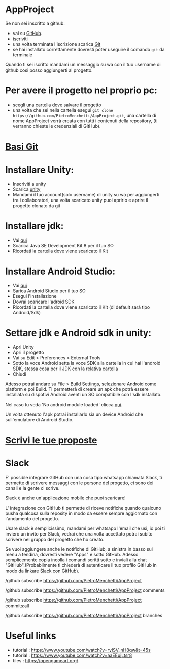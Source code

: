 # AppProject

Se non sei inscritto a github:
- vai su [GitHub](https://github.com/).
- iscriviti
- una volta terminata l'iscrizione scarica [Git](https://git-scm.com/downloads)
- se hai installato correttamente dovresti poter useguire il comando `git` da terminale

Quando ti sei iscritto mandami un messaggio su wa con il tuo username di github cosi posso aggiungerti al progetto. 

# Per avere il progetto nel proprio pc:
- scegli una cartella dove salvare il progetto
- una volta che sei nella cartella esegui `git clone https://github.com/PietroMenchetti/AppProject.git`, una cartella di nome AppProject verrà creata con tutti i contenuti della repository, (ti verranno chieste le credenziali di GitHub). 

# [Basi Git](https://www.youtube.com/watch?v=0NupbdhsSjk)

# Installare Unity:
- Inscriviti a unity 
- Scarica [unity](https://unity3d.com/get-unity/download)
- Mandami il tuo account(solo username) di unity su wa per aggiungerti tra i collaboratori, una volta scaricato unity puoi aprirlo e aprire il progetto clonato da git

# Installare jdk:
- Vai [qui](https://www.oracle.com/technetwork/java/javase/downloads/jdk8-downloads-2133151.html)
- Scarica Java SE Development Kit 8 per il tuo SO
- Ricordati la cartella dove viene scaricato il Kit

# Installare Android Studio:
- Vai [qui](https://developer.android.com/studio/)
- Sarica Android Studio per il tuo SO
- Esegui l'installazione 
- Dovrai scaricare l'adroid SDK
- Ricordati la cartella dove viene scaricato il Kit (di default sarà tipo Android/Sdk)

# Settare jdk e Android sdk in unity:
- Apri Unity
- Apri il progetto
- Vai su Edit > Preferences > External Tools
- Sotto la voce Android setta la voce SDK alla cartella in cui hai l'android SDK, stessa cosa per il JDK con la relativa cartella
- Chiudi

Adesso potrai andare su File > Build Settings, selezionare Android come platform e poi Build. Ti permetterà di creare un apk che potrà essere installata su dispotivi Android aventi un SO compatibile con l'sdk installato.

Nel caso tu veda 'No android module loaded' clicca [qui](https://www.youtube.com/watch?v=E52z9Y8yYlg).

Un volta ottenuto l'apk potrai installarlo sia un device Android che sull'emulatore di Android Studio.


# [Scrivi le tue proposte](https://docs.google.com/document/d/1eYP3XrcpXDvV-IzZ1UsokVu7iwN0smwcpdYTKIymVYw/edit?usp=sharing)

# Slack

E' possible integrare GitHub con una cosa tipo whatsapp chiamata Slack, ti permette di scrivere messaggi con le persone del progetto, ci sono dei canali e la gente ci scrive.

Slack è anche un'applicazione mobile che puoi scaricare!

L' integrazione con GitHub ti permette di riceve notifiche quando qualcuno pusha qualcosa sulla reposity in modo da essere sempre aggiornato con l'andamento del progetto.

Usare slack è semplicissimo, mandami per whatsapp l'email che usi, io poi ti invierò un invito per Slack, vedrai che una volta accettato potrai subito scrivere nel gruppo del progetto che ho creato.

Se vuoi aggiungere anche le notifiche di GitHub, a sinistra in basso sul menu a tendina, dovresti vedere "Apps" e sotto GitHub. Adesso semplicemente copia incolla i comandi scritti sotto e inviali alla chat "GitHub".(Probabilmente ti chiederà di autenticare il tuo profilo GitHub in modo da linkare Slack con GitHub).

/github subscribe https://github.com/PietroMenchetti/AppProject

/github subscribe https://github.com/PietroMenchetti/AppProject comments

/github subscribe https://github.com/PietroMenchetti/AppProject commits:all

/github subscribe https://github.com/PietroMenchetti/AppProject branches

# Useful links
- tutorial : https://www.youtube.com/watch?v=ryISV_nH8qw&t=45s 
- tutorial : https://www.youtube.com/watch?v=aaEEujLtsr8
- tiles : https://opengameart.org/
